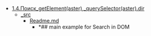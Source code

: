- <a href = "F:\Node_projects\Node_Way\Education\IlKan\js.ru\Part_1\1.Документ.dir\1.4.Поиск_getElement(aster),_querySelector(aster).dir\cat.1.4.Поиск_getElement(aster),_querySelector(aster).dir\dir.1.4.Поиск_getElement(aster),_querySelector(aster).dir.md">1.4.Поиск_getElement(aster),_querySelector(aster).dir</a>
    - <a href = "F:\Node_projects\Node_Way\Education\IlKan\js.ru\Part_1\1.Документ.dir\1.4.Поиск_getElement(aster),_querySelector(aster).dir\_src\cat._src\dir._src.md">_src</a>
        - <a href = "F:\Node_projects\Node_Way\Education\IlKan\js.ru\Part_1\1.Документ.dir\1.4.Поиск_getElement(aster),_querySelector(aster).dir\_src\Readme.md">Readme.md</a>
            - *## main example for Search in DOM
    
